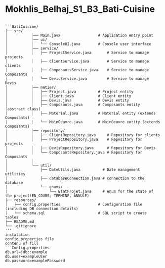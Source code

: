 # Mokhlis_Belhaj_S1_B3_Bati-Cuisine

```

```BatiCuisine/
├── src/
│           ├── Main.java                 # Application entry point
│           ├── ui/
│           │   └── ConsoleUI.java        # Console user interface
│           ├── service/
│           │   ├── ProjectService.java       # Service to manage projects
│           │   ├── ClientService.java        # Service to manage clients
│           │   ├── ComposantsService.java    # Service to manage Composants
│           │   └── DevisService.java         # Service to manage Devis
│           ├── metier/
│           │   ├── Project.java          # Project entity
│           │   ├── Client.java           # Client entity
│           │   ├── Devis.java            # Devis entity
│           │   ├── Composants.java       # Composants entity (abstract class)
│           │   ├── Material.java         # Material entity (extends Composants)
|           |   └── MainOeuvre.java       # MainOeuvre entity (extends Composants)
│           ├── repository/
│           │   ├── ClientRepository.java     # Repository for clients
│           │   ├── ProjectRepository.java    # Repository for projects
│           │   ├── DevisRepository.java      # Repository for Devis
│           │   └── ComposantsRepository.java # Repository for Composants
│           │   
│           └── util/
│               ├── DateUtils.java          # Date management utilities
|               ├── databaseConnection.java # connection to the database
|               └── enums/
|                   └── EtatProjet.java     # enum for the state of the project(EN_COURS, TERMINE, ANNULE)
├── resources/
│   ├── config.properties                 # Configuration file (including DB connection details)
│   └── schema.sql                        # SQL script to create tables
├── README.md
└── .gitignore
'''
instalation
config.properties file
contenu of fill 
```Config.properties
db.url=jdbc:example
db.user=exampleUser
db.password=examplePassword
```